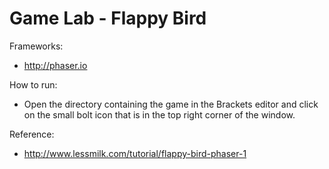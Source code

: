 # Game Lab - Flappy Bird

Frameworks: 
- http://phaser.io

How to run:
- Open the directory containing the game in the Brackets editor and click on the small bolt icon that is in the top right corner of the window.

Reference:
- http://www.lessmilk.com/tutorial/flappy-bird-phaser-1